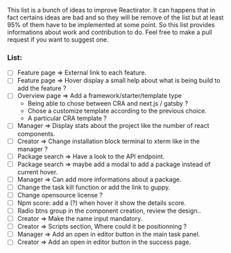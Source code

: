 This list is a bunch of ideas to improve Reactirator. 
It can happens that in fact certains ideas are bad and so they will be remove of the list but at least 95% of them have to be implemented at some point.
So this list provides informations about work and contribution to do.
Feel free to make a pull request if you want to suggest one.

### List:
- [ ] Feature page => External link to each feature.
- [ ] Feature page => Hover display a small help about what is being build to add the feature ?
- [ ] Overview page => Add a framework/starter/template type
	- Being able to chose between CRA and next.js / gatsby ?
	- Chose a customize template according to the previous choice.
	- A particular CRA template ?
- [ ] Manager => Display stats about the project like the number of react components.
- [ ] Creator => Change installation block terminal to xterm like in the manager ?
- [ ] Package search => Have a look to the API endpoint.
- [ ] Package search => maybe add a modal to add a package instead of current hover.
- [ ] Manager => Can add more informations about a package.
- [ ] Change the task kill function or add the link to guppy.
- [ ] Change opensource license ?
- [ ] Npm score: add a (?) when hover it show the details score.
- [ ] Radio btns group in the component creation, review the design..
- [ ] Creator => Make the name input mandatory.
- [ ] Creator => Scripts section, Where could it be positionning ?
- [ ] Manager => Add an open in editor button in the main task panel.
- [ ] Creator => Add an open in editor button in the success page.